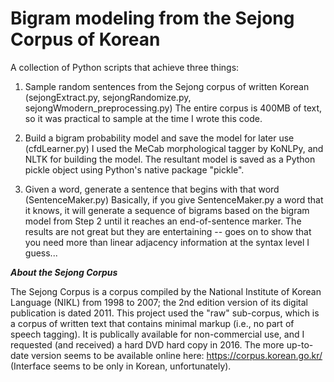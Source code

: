 # Bigram modeling from the Sejong Corpus of Korean

A collection of Python scripts that achieve three things:

1) Sample random sentences from the Sejong corpus of written Korean (sejongExtract.py, sejongRandomize.py, sejongWmodern_preprocessing.py)
The entire corpus is 400MB of text, so it was practical to sample at the time I wrote this code. 

2) Build a bigram probability model and save the model for later use (cfdLearner.py)
I used the MeCab morphological tagger by KoNLPy, and NLTK for building the model. The resultant model is saved as a Python pickle object using Python's native package "pickle".

3) Given a word, generate a sentence that begins with that word (SentenceMaker.py)
Basically, if you give SentenceMaker.py a word that it knows, it will generate a sequence of bigrams based on the bigram model from Step 2 until it reaches an end-of-sentence marker. The results are not great but they are entertaining -- goes on to show that you need more than linear adjacency information at the syntax level I guess...


***About the Sejong Corpus***

The Sejong Corpus is a corpus compiled by the National Institute of Korean Language (NIKL) from 1998 to 2007; the 2nd edition version of its digital publication is dated 2011. This project used the "raw" sub-corpus, which is a corpus of written text that contains minimal markup (i.e., no part of speech tagging). It is publically available for non-commercial use, and I requested (and received) a hard DVD hard copy in 2016. The more up-to-date version seems to be available online here: https://corpus.korean.go.kr/ (Interface seems to be only in Korean, unfortunately).
